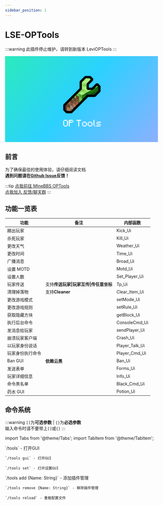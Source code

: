 ```yaml
---
sidebar_position: 1
---
```


# LSE-OPTools

:::warning
此插件停止维护，请转到新版本 LeviOPTools
:::

![logo](./img/logo_background.png)

## 前言

为了确保最佳的使用体验，请仔细阅读文档  
**遇到问题请在[Github Issue](https://github.com/engsr6982/lse-workspace/issues)反馈！**

:::tip
[点我前往 MIneBBS OPTools](https://www.minebbs.com/resources/op-tools-op-gui.4836/)  
[点我加入 反馈/聊天群](https://qm.qq.com/cgi-bin/qm/qr?k=jmd_S7-T9UGiVp9eiPyHtuIuEApwVIq5&authKey=6c4npR7mamU4DP72JQKTYQAIz12vhRXHE4/U6GCriqjtiQpaa3Gf6Q+sYricFR9y&noverify=0)
:::

## 功能一览表

| **功能**         | **备注**                               | **内部函数**   |
| ---------------- | -------------------------------------- | -------------- |
| 踢出玩家         |                                        | Kick_Ui        |
| 杀死玩家         |                                        | Kill_Ui        |
| 更改天气         |                                        | Weather_Ui     |
| 更改时间         |                                        | Time_Ui        |
| 广播消息         |                                        | Broad_Ui       |
| 设置 MOTD        |                                        | Motd_Ui        |
| 设置人数         |                                        | Set_Player_Ui  |
| 玩家传送         | 支持**传送玩家\|玩家互传\|传任意坐标** | Tp_Ui          |
| 清理掉落物       | 支持**Cleaner**                        | Clear_Item_Ui  |
| 更改游戏模式     |                                        | setMode_Ui     |
| 更改游戏规则     |                                        | setRule_Ui     |
| 获取隐藏方块     |                                        | getBlock_Ui    |
| 执行后台命令     |                                        | ConsoleCmd_Ui  |
| 发消息给玩家     |                                        | sendPlayer_Ui  |
| 崩溃玩家客户端   |                                        | Crash_Ui       |
| 以玩家身份说话   |                                        | Player_Talk_Ui |
| 玩家身份执行命令 |                                        | Player_Cmd_Ui  |
| Ban GUI          | **依赖云黑**                           | Ban_Ui         |
| 发送表单         |                                        | Forms_Ui       |
| 玩家详细信息     |                                        | Info_Ui        |
| 命令黑名单       |                                        | Black_Cmd_Ui   |
| 药水 GUI         |                                        | Potion_Ui      |

## 命令系统

:::warning
`[]`为**可选参数** | `{}`为**必选参数**  
输入命令时请不要带上`[]`或`{}`
:::

import Tabs from '@theme/Tabs';
import TabItem from '@theme/TabItem';

<Tabs>
  <TabItem value="基础命令" label="🎯基础命令" default>
    `/tools` - 打开GUI

    `/tools gui` - 打开GUI

    `/tools set` - 打开设置GUI

  </TabItem>
  <TabItem value="控制台命令" label="🎯控制台命令">
    `/tools add {Name: String}` - 添加插件管理

    `/tools remove {Name: String}` - 移除插件管理

    `/tools reload` - 重载配置文件

  </TabItem>
</Tabs>

